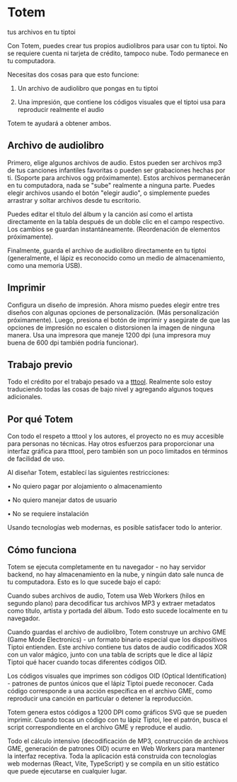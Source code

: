 # Totem

tus archivos en tu tiptoi

Con Totem, puedes crear tus propios audiolibros para usar con tu tiptoi. No se requiere cuenta ni tarjeta de crédito, tampoco nube. Todo permanece en tu computadora.

Necesitas dos cosas para que esto funcione:

1. Un archivo de audiolibro que pongas en tu tiptoi

2. Una impresión, que contiene los códigos visuales que el tiptoi usa para reproducir realmente el audio

Totem te ayudará a obtener ambos.

## Archivo de audiolibro

Primero, elige algunos archivos de audio. Estos pueden ser archivos mp3 de tus canciones infantiles favoritas o pueden ser grabaciones hechas por ti. (Soporte para archivos ogg próximamente). Estos archivos permanecerán en tu computadora, nada se "sube" realmente a ninguna parte. Puedes elegir archivos usando el botón "elegir audio", o simplemente puedes arrastrar y soltar archivos desde tu escritorio.

Puedes editar el título del álbum y la canción así como el artista directamente en la tabla después de un doble clic en el campo respectivo. Los cambios se guardan instantáneamente. (Reordenación de elementos próximamente).

Finalmente, guarda el archivo de audiolibro directamente en tu tiptoi (generalmente, el lápiz es reconocido como un medio de almacenamiento, como una memoria USB).

## Imprimir

Configura un diseño de impresión. Ahora mismo puedes elegir entre tres diseños con algunas opciones de personalización. (Más personalización próximamente). Luego, presiona el botón de imprimir y asegúrate de que las opciones de impresión no escalen o distorsionen la imagen de ninguna manera. Usa una impresora que maneje 1200 dpi (una impresora muy buena de 600 dpi también podría funcionar).

## Trabajo previo

Todo el crédito por el trabajo pesado va a [tttool](https://github.com/entropia/tip-toi-reveng). Realmente solo estoy traduciendo todas las cosas de bajo nivel y agregando algunos toques adicionales.

## Por qué Totem

Con todo el respeto a tttool y los autores, el proyecto no es muy accesible para personas no técnicas. Hay otros esfuerzos para proporcionar una interfaz gráfica para tttool, pero también son un poco limitados en términos de facilidad de uso.

Al diseñar Totem, establecí las siguientes restricciones:

• No quiero pagar por alojamiento o almacenamiento

• No quiero manejar datos de usuario

• No se requiere instalación

Usando tecnologías web modernas, es posible satisfacer todo lo anterior.

## Cómo funciona

Totem se ejecuta completamente en tu navegador - no hay servidor backend, no hay almacenamiento en la nube, y ningún dato sale nunca de tu computadora. Esto es lo que sucede bajo el capó:

Cuando subes archivos de audio, Totem usa Web Workers (hilos en segundo plano) para decodificar tus archivos MP3 y extraer metadatos como título, artista y portada del álbum. Todo esto sucede localmente en tu navegador.

Cuando guardas el archivo de audiolibro, Totem construye un archivo GME (Game Mode Electronics) - un formato binario especial que los dispositivos Tiptoi entienden. Este archivo contiene tus datos de audio codificados XOR con un valor mágico, junto con una tabla de scripts que le dice al lápiz Tiptoi qué hacer cuando tocas diferentes códigos OID.

Los códigos visuales que imprimes son códigos OID (Optical Identification) - patrones de puntos únicos que el lápiz Tiptoi puede reconocer. Cada código corresponde a una acción específica en el archivo GME, como reproducir una canción en particular o detener la reproducción.

Totem genera estos códigos a 1200 DPI como gráficos SVG que se pueden imprimir. Cuando tocas un código con tu lápiz Tiptoi, lee el patrón, busca el script correspondiente en el archivo GME y reproduce el audio.

Todo el cálculo intensivo (decodificación de MP3, construcción de archivos GME, generación de patrones OID) ocurre en Web Workers para mantener la interfaz receptiva. Toda la aplicación está construida con tecnologías web modernas (React, Vite, TypeScript) y se compila en un sitio estático que puede ejecutarse en cualquier lugar.
